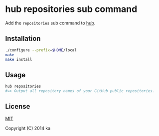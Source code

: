 # hub repositories sub command

Add the `repositories` sub command to [hub](https://github.com/github/hub).

## Installation

```bash
./configure --prefix=$HOME/local
make
make install
```

## Usage

```bash
hub repositories
#=> Output all repository names of your GitHub public repositories.
```

## License

[MIT](http://opensource.org/licenses/MIT)

Copyright (C) 2014 ka
